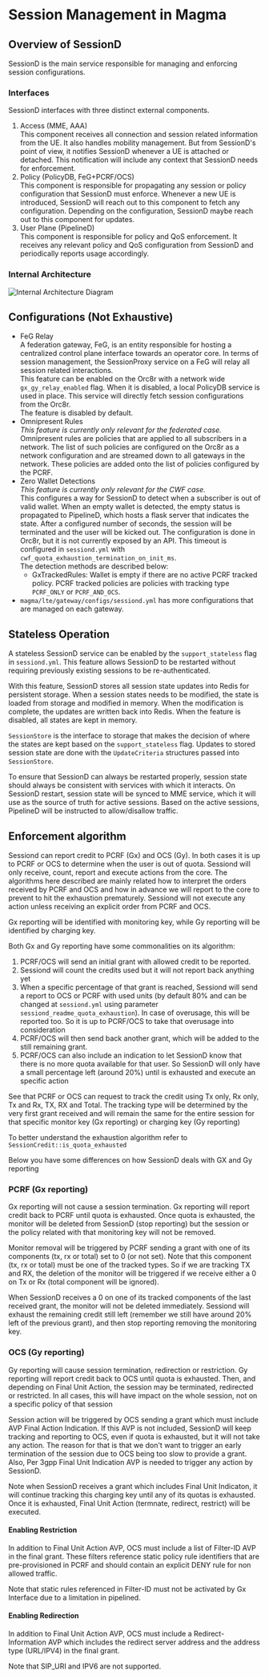 ---
---
# Session Management in Magma

## Overview of SessionD
SessionD is the main service responsible for managing and enforcing session
configurations.

### Interfaces
SessionD interfaces with three distinct external components.
1. Access (MME, AAA) <br/>
 This component receives all connection and session related information from
 the UE. It also handles mobility management. But from SessionD's point of view,
 it notifies SessionD whenever a UE is attached or detached. This notification
 will include any context that SessionD needs for enforcement.
2. Policy (PolicyDB, FeG+PCRF/OCS) <br/>
 This component is responsible for propagating any session or policy
 configuration that SessionD must enforce. Whenever a new UE is introduced,
 SessionD will reach out to this component to fetch any configuration. Depending
 on the configuration, SessionD maybe reach out to this component for updates.
3. User Plane (PipelineD) <br/>
 This component is responsible for policy and QoS enforcement. It receives
 any relevant policy and QoS configuration from SessionD and periodically
 reports usage accordingly.

### Internal Architecture
![Internal Architecture Diagram](SessionD_Architecture.png)

## Configurations (Not Exhaustive)
- FeG Relay <br/>
  A federation gateway, FeG, is an entity responsible for hosting a centralized
  control plane interface towards an operator core. In terms of session
  management, the SessionProxy service on a FeG will relay all session related
  interactions. <br/>
  This feature can be enabled on the Orc8r with a network wide
  `gx_gy_relay_enabled` flag. When it is disabled, a local PolicyDB service
  is used in place. This service will directly fetch session configurations
  from the Orc8r. <br/>
  The feature is disabled by default.
- Omnipresent Rules <br/>
  *This feature is currently only relevant for the federated case.* <br/>
  Omnipresent rules are policies that are applied to all subscribers in a
  network. The list of such policies are configured on the Orc8r as a network
  configuration and are streamed down to all gateways in the network.
  These policies are added onto the list of policies configured by the PCRF.
- Zero Wallet Detections <br/>
  *This feature is currently only relevant for the CWF case.* <br/>
  This configures a way for SessionD to detect when a subscriber is out of valid
  wallet. When an empty wallet is detected, the empty status is propagated to
  PipelineD, which hosts a flask server that indicates the state. After a
  configured number of seconds, the session will be terminated and the user will
  be kicked out.
  The configuration is done in Orc8r, but it is not currently exposed by an API.
  This timeout is configured in `sessiond.yml` with
  `cwf_quota_exhaustion_termination_on_init_ms`.
  <br/>
  The detection methods are described below: <br/>
  - GxTrackedRules: Wallet is empty if there are no active PCRF tracked policy.
    PCRF tracked policies are policies with tracking type `PCRF_ONLY` or
    `PCRF_AND_OCS`.
- `magma/lte/gateway/configs/sessiond.yml` has more configurations that are
   managed on each gateway.

## Stateless Operation
A stateless SessionD service can be enabled by the `support_stateless` flag in
`sessiond.yml`. This feature allows SessionD to be restarted without requiring
previously existing sessions to be re-authenticated.

With this feature, SessionD stores all session state updates into Redis for
persistent storage. When a session states needs to be modified, the state is
loaded from storage and modified in memory. When the modification is complete,
the updates are written back into Redis. When the feature is disabled, all
states are kept in memory.

`SessionStore` is the interface to storage that makes the decision of where the
states are kept based on the `support_stateless` flag.
Updates to stored session state are done with the `UpdateCriteria` structures
passed into `SessionStore`.

To ensure that SessionD can always be restarted properly, session state
should always be consistent with services with which it interacts.
On SessionD restart, session state will be synced to MME service, which
it will use as the source of truth for active sessions.
Based on the active sessions, PipelineD will be instructed to
allow/disallow traffic.

## Enforcement algorithm
Sessiond can report credit to PCRF (Gx) and OCS (Gy). In both cases it is up to
PCRF or OCS to determine when the user is out of quota. Sessiond will only receive,
count, report and execute actions from the core. The algorithms here described
are mainly related how to interpret the orders received by PCRF and OCS and how
in advance we will report to the core to prevent to hit the exhaustion prematurely.
Sessiond will not execute any action unless receiving an explicit order from
PCRF and OCS.

Gx reporting will be identified with monitoring key, while Gy reporting will be
identified by charging key.

Both Gx and Gy reporting have some commonalities on its algorithm:
1. PCRF/OCS will send an initial grant with allowed credit to be reported.
2. Sessiond will count the credits used but it will not report back anything yet
3. When a specific percentage of that grant is reached, Sessiond will send a
report to OCS or PCRF with used units (by default 80% and can be changed at
`sessiond.yml` using parameter `sessiond_readme_quota_exhaustion`). In case of
overusage, this will be reported too. So it is up to PCRF/OCS to take that
overusage into consideration
4. PCRF/OCS will then send back another grant, which will be added to the still
remaining grant.
5. PCRF/OCS can also include an indication to let SessionD know that there is
no more quota available for that user. So SessionD will only have a small
percentage left (around 20%) until is exhausted and execute an specific
action

See that PCRF or OCS can request to track the credit using Tx only, Rx only, Tx and Rx,
TX, RX and Total. The tracking type will be determined by the very first grant received
and will remain the same for the entire session for that specific monitor key (Gx reporting)
or charging key (Gy reporting)

To better understand the exhaustion algorithm refer to `SessionCredit::is_quota_exhausted`

Below you have some differences on how SessionD deals with GX and Gy reporting

### PCRF (Gx reporting)
Gx reporting will not cause a session termination. Gx reporting will report credit
back to PCRF until quota is exhausted. Once quota is exhausted, the monitor will be
deleted from SessionD (stop reporting) but the session or the policy related with
that monitoring key will not be removed.

Monitor removal will be triggered by PCRF sending a grant with one of its components
(tx, rx or total) set to 0 (or not set). Note that this component (tx, rx or total)
must be one of the tracked types. So if we are tracking TX and RX, the deletion of
the monitor will be triggered if we receive either a 0 on Tx or Rx
(total component will be ignored).

When SessionD receives a 0 on one of its tracked components of the last received
grant, the monitor will not be deleted immediately. Sessiond will exhaust the remaining
credit still left (remember we still have around 20% left of the previous grant), and
then stop reporting removing the monitoring key.

### OCS (Gy reporting)
Gy reporting will cause session termination, redirection or restriction. Gy reporting will
report credit back to OCS until quota is exhausted. Then, and depending on
Final Unit Action, the session may be terminated, redirected or restricted.
In all cases, this will have impact on the whole session, not on a specific policy of
that session

Session action will be triggered by OCS sending a grant which must include AVP
Final Action Indication. If this AVP is not included, SessionD will keep tracking
and reporting to OCS, even if quota is exhausted, but it will not take any action.
The reason for that is that we don't want to trigger an early termination of the
session due to OCS being too slow to provide a grant. Also, Per 3gpp
Final Unit Indication AVP is needed to trigger any action by SessionD.

Note when SessionD receives a grant which includes Final Unit Indicaton, it
will continue tracking this charging key until any of its quotas is exhausted.
Once it is exhausted, Final Unit Action (termnate, redirect, restrict)
will be executed.

#### Enabling Restriction
In addition to Final Unit Action AVP, OCS must include a list of Filter-ID AVP in the
final grant. These filters reference static policy rule identifiers that are pre-provisioned
in PCRF and should contain an explicit DENY rule for non allowed traffic.

Note that static rules referenced in Filter-ID must not be activated by Gx Interface due to a
limitation in pipelined.

#### Enabling Redirection
In addition to Final Unit Action AVP, OCS must include a Redirect-Information AVP which
includes the redirect server address and the address type (URL/IPV4) in the final grant.

Note that SIP_URI and IPV6 are not supported.
